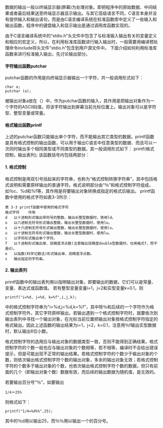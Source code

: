 数据的输出一般以终端显示器(屏幕)为处理对象。即把程序中的原始数据、中间结果或者最后结果送至终端显示器显示输出。与其它高级语言不同，C语言本身并没有提供输入和输出语句，而是由C语言编译系统在标淮函数库中定义了一些输入和输出函数，程序中的键盘输入和显示输出是通过调用库函数实现的。

由于C语言编译系统中的“stdio.h”头文件中包含了与标准输入输出有关的变量定义和相应的宏定义，所以，在利用标准库函数进行输入输出时，一般需要用编译预处理命令include将头文件“stdio.h”包含到用户源文件中。
下面介绍如何利用标准库函数来进行标准输入输出，先讨论输出部分。

#### 字符输出函数putchar

putchar函数的作用是向终端显示器输出一个字符，共一般调用形式如下：

```  
char a;
putchar (a);
```

被输出对象a放在（）中，作为putchar函数的输入，其作用是把输出对象作为一个字符的ASCII码值，将该字符输出到屏幕当前光标位置上。输出对象可以是字符型、整型变量或常量。

#### 格式输出函数printf

上述的putchar函数只能输出单个字符，而不能输出其它类型的数据。printf函数是具有格式控制的输出函数，可以用于输出C语言中任意类型的数据．而且可以一次同时输出多个相同类型或不同类型的数据。其一般调用形式如下：
printf(格式控制，输出表列);
该函数括号内包括两部分：

#### 1. 格式控制

格式控制是用双引号括起来的字符串，也称为“格式控制转换字符串”，其中包括格式说明和需要原样输出的普通字符。格式说明部分由“％”和格式控制字符组成，如％c、%d和%f等，其作用是将要输出对象转换成指定的格式后输出。
printf函数中使用的格式字符如表3-3所示：

```  
表 3-3 printf函数中使用的格式字符
格式字符	作用
d	以十进制形式输出带符号的整数，输出长整型数据时，使用ld。
o	以八进制无符号形式输出整数，输出长整型数据时，使用lo。
x	以十六进制无符号形式输出整数，输出长整型数据时，使用lx。
u	以十进制无符号形式输出整数，输出长整型数据时，使用lu。
c	以字符形式输出单个字符。
f	以十进制形式输出单、双精度浮点数(注意输出双精度double型数据时，也用格式f，而不是d)。
e	以指数(科学记数法)形式输出单、双精度浮点数。
s	输出指定的字符串。
```

#### 2. 输出表列

printf函数中的输出表列用以指明输出对象，即要输出的数据，它们可以是常量、变量、表达式或函数值。
若有整型变量变量i=1，j=2和实型变量k=0.1，则

```  
printf("i=%d, j=%d, k=%f",i,j,k);
```

中的格式控制字符串为"i=%d,j=%d,k=%f"，其中除％和后续的一个字符作为格式控制字符外，其它字符原样输出。若输出遇到一个格式控制字符时，就要依次到输出表列中寻找一个输出对象，在光标当前位置把输出对象按格式控制字符指定的格式输出。因此上述函数的输出结果为i=1，j=2，k=0.1，注意用％f输出实型数据时，默认输出6位小数。

格式控制字符的选用应与输出对象的数据类型一致，否则不能得到正确结果。格式控制字符的个数一般也应与输出对象的个数相等，若不相等，编译时不会给出错误提示，但是可能出现不正常的输出结果。若格式控制字符的个数少于输出对象的个数，则依次输出格式控制字符个数的输出对象，多余的输出对象无效；若格式控制字符的个数多于输出对象的个数，也依次输出格式控制字符个数的数据，但只有前面的几个（即输出对象个数）数据有效，而后续的输出数据为随机值，是无效的。

若要输出百分号“％”，如要输出
```  
1/4＝25%
```
则格式如下：

```  
printf("1/4=%d%%",25);
```
其中的％d用以输出25，而％％用以输出一个的百分号。
